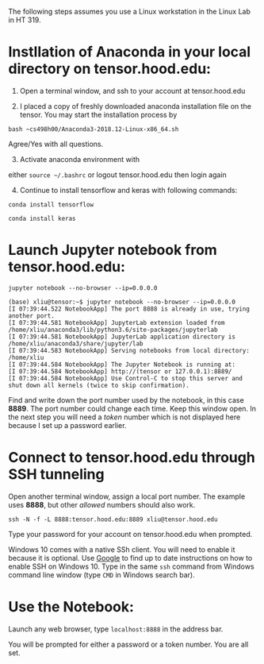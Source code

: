 The following steps assumes you use a Linux workstation in the Linux Lab in HT 319.

# Instllation of Anaconda in your local directory on tensor.hood.edu:

1. Open a terminal window, and ssh to your account at tensor.hood.edu

2. I placed a copy of freshly downloaded anaconda installation file on the tensor.  You may start the installation process by

`bash ~cs498h00/Anaconda3-2018.12-Linux-x86_64.sh`

Agree/Yes with all questions.

3. Activate anaconda environment with 

either `source ~/.bashrc` or logout tensor.hood.edu then login again

4. Continue to install tensorflow and keras with following commands:

`conda install tensorflow`

`conda install keras`

# Launch Jupyter notebook from tensor.hood.edu:

`jupyter notebook --no-browser --ip=0.0.0.0`

```
(base) xliu@tensor:~$ jupyter notebook --no-browser --ip=0.0.0.0
[I 07:39:44.522 NotebookApp] The port 8888 is already in use, trying another port.
[I 07:39:44.581 NotebookApp] JupyterLab extension loaded from /home/xliu/anaconda3/lib/python3.6/site-packages/jupyterlab
[I 07:39:44.581 NotebookApp] JupyterLab application directory is /home/xliu/anaconda3/share/jupyter/lab
[I 07:39:44.583 NotebookApp] Serving notebooks from local directory: /home/xliu
[I 07:39:44.584 NotebookApp] The Jupyter Notebook is running at:
[I 07:39:44.584 NotebookApp] http://(tensor or 127.0.0.1):8889/
[I 07:39:44.584 NotebookApp] Use Control-C to stop this server and shut down all kernels (twice to skip confirmation).
```
Find and write down the port number used by the notebook, in this case **8889**.  The port number could change each time.  Keep this window open.  In the next step you will need a *token* number which is not displayed here because I set up a password earlier.

# Connect to tensor.hood.edu through SSH tunneling

Open another terminal window, assign a local port number.  The example uses **8888**, but other *allowed* numbers should also work.  

`ssh -N -f -L 8888:tensor.hood.edu:8889 xliu@tensor.hood.edu`

Type your password for your account on tensor.hood.edu when prompted.

Windows 10 comes with a native SSh client.  You will need to enable it because it is optional.  Use [Google](http://bfy.tw/MHzu) to find up to date instructions on how to enable SSH on Windows 10.  Type in the same `ssh` command from Windows command line window (type `CMD` in Windows search bar).

# Use the Notebook:

Launch any web browser, type `localhost:8888` in the address bar.

You will be prompted for either a password or a token number.  You are all set.
